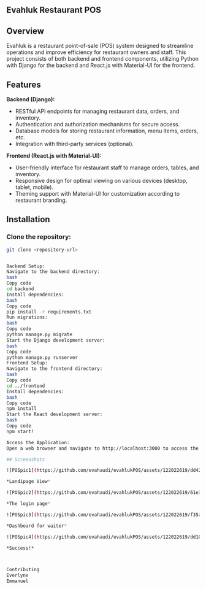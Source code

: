 ## Evahluk Restaurant POS

## Overview

Evahluk is a restaurant point-of-sale (POS) system designed to streamline operations and improve efficiency for restaurant owners and staff. This project consists of both backend and frontend components, utilizing Python with Django for the backend and React.js with Material-UI for the frontend.

## Features

**Backend (Django):**
- RESTful API endpoints for managing restaurant data, orders, and inventory.
- Authentication and authorization mechanisms for secure access.
- Database models for storing restaurant information, menu items, orders, etc.
- Integration with third-party services (optional).

**Frontend (React.js with Material-UI):**
- User-friendly interface for restaurant staff to manage orders, tables, and inventory.
- Responsive design for optimal viewing on various devices (desktop, tablet, mobile).
- Theming support with Material-UI for customization according to restaurant branding.

## Installation

### Clone the repository:

```bash
git clone <repository-url>


Backend Setup:
Navigate to the backend directory:
bash
Copy code
cd backend
Install dependencies:
bash
Copy code
pip install -r requirements.txt
Run migrations:
bash
Copy code
python manage.py migrate
Start the Django development server:
bash
Copy code
python manage.py runserver
Frontend Setup:
Navigate to the frontend directory:
bash
Copy code
cd ../frontend
Install dependencies:
bash
Copy code
npm install
Start the React development server:
bash
Copy code
npm start!

Access the Application:
Open a web browser and navigate to http://localhost:3000 to access the Evahluk POS system.

## Screenshots

![POSpic1](https://github.com/evahaudi/evahlukPOS/assets/122022619/dd428687-93b1-44a5-9e52-70d618f0b231)

*Landipage View*

![POSpic2](https://github.com/evahaudi/evahlukPOS/assets/122022619/61e32694-a5da-433d-93b6-6008d9f96bec)

*The login page*

![POSpic3](https://github.com/evahaudi/evahlukPOS/assets/122022619/f35a0d5f-b2a5-4689-8023-65fe7efa2ef1)

*Dashboard for waiter*

![POSpic4](https://github.com/evahaudi/evahlukPOS/assets/122022619/dd1097ae-90f9-4cfa-9979-0b5c3e7a7da7)

*Success!*



Contributing
Everlyne
Emmanuel
